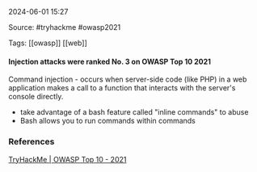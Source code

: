 
2024-06-01 15:27

Source: #tryhackme #owasp2021 

Tags: [[owasp]] [[web]] 

#### Injection attacks were ranked No. 3 on OWASP Top 10 2021

Command injection -  occurs when server-side code (like PHP) in a web application makes a call to a function that interacts with the server's console directly.
- take advantage of a bash feature called "inline commands" to abuse
- Bash allows you to run commands within commands





### References
[TryHackMe | OWASP Top 10 - 2021](https://tryhackme.com/r/room/owasptop102021)